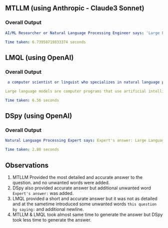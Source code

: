 ## MTLLM (using Anthropic - Claude3 Sonnet)
### Overall Output
```yaml
AI/ML Researcher or Natural Language Processing Engineer says: 'Large Language Models (LLMs) are advanced artificial intelligence systems trained on vast amounts of text data to understand and generate human-like language. They leverage deep learning techniques, particularly transformer architectures, to capture complex patterns and relationships in text. LLMs can perform a wide range of natural language tasks, such as question answering, text summarization, translation, and even creative writing. However, their outputs can be biased or inconsistent, and they may generate harmful or untruthful content, so careful monitoring and responsible deployment are essential.'
```
```yaml
Time taken: 6.73950719833374 seconds
```

## LMQL (using OpenAI)
### Overall Output
```yaml
 a computer scientist or linguist who specializes in natural language processing (NLP) and artificial intelligence (AI) says:  this question by saying:

Large language models are computer programs that use artificial intelligence and machine learning techniques to process and generate human language.
```

```yaml
Time taken: 6.56 seconds
```

## DSpy (using OpenAI)
### Overall Output
```yaml
Natural Language Processing Expert says: Expert's answer: Large Language Models are a type of artificial intelligence model that is trained on vast amounts of text data in order to understand and generate human language. These models are capable of performing a wide range of language-related tasks, such as text generation, translation, summarization, and more. Some popular examples of large language models include GPT-3 and BERT.
```

```yaml
Time taken: 2.80 seconds
```

## Observations
1. MTLLM Provided the most detailed and accurate answer to the question. and no unwanted words were added.
2. DSpy also provided accurate answer but additional unwanted word `Expert's answer:` was added.
3. LMQL provided a short and accurate answer but it was not as detailed and at the sametime introduced some unwanted words `this question by saying:` and additional newline.
4. MTLLM & LMQL took almost same time to generate the answer but DSpy took less time to generate the answer.